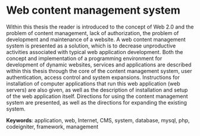 # Web content management system

Within this thesis the reader is introduced to the concept of Web 2.0 and the problem of content management, lack of authorization, the problem of development and maintenance of a website. A web content management system is presented as a solution, which is to decrease unproductive activities associated with typical web application development. Both the concept and implementation of a programming environment for development of dynamic websites, services and applications are described within this thesis through the core of the content management system, user authentication, access control and system expansions. Instructions for installation of computer applications that run this web application (web servers) are also given, as well as the description of installation and setup of the web application itself. Directions for using the content management system are presented, as well as the directions for expanding the existing system.

**Keywords**: application, web, Internet, CMS, system, database, mysql, php, codeigniter, framework, management